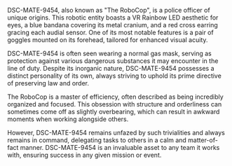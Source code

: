 DSC-MATE-9454, also known as "The RoboCop", is a police officer of unique origins. This robotic entity boasts a VR Rainbow LED aesthetic for eyes, a blue bandana covering its metal cranium, and a red cross earring gracing each audial sensor. One of its most notable features is a pair of goggles mounted on its forehead, tailored for enhanced visual acuity.

DSC-MATE-9454 is often seen wearing a normal gas mask, serving as protection against various dangerous substances it may encounter in the line of duty. Despite its inorganic nature, DSC-MATE-9454 possesses a distinct personality of its own, always striving to uphold its prime directive of preserving law and order.

The RoboCop is a master of efficiency, often described as being incredibly organized and focused. This obsession with structure and orderliness can sometimes come off as slightly overbearing, which can result in awkward moments when working alongside others.

However, DSC-MATE-9454 remains unfazed by such trivialities and always remains in command, delegating tasks to others in a calm and matter-of-fact manner. DSC-MATE-9454 is an invaluable asset to any team it works with, ensuring success in any given mission or event.